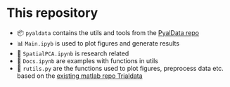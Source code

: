# This repository 

- 📦  `pyaldata` contains the utils and tools from the [PyalData repo](https://github.com/mattperich/PyalData) 
- 📊  `Main.ipyb` is used to plot figures and generate results
- 🚀  `SpatialPCA.ipynb` is research related
- 🌲  `Docs.ipynb` are examples with functions in utils
- 🔧 `rutils.py` are the functions used to plot figures, preprocess data etc. based on the [existing matlab repo Trialdata](https://github.com/mattperich/TrialData)

